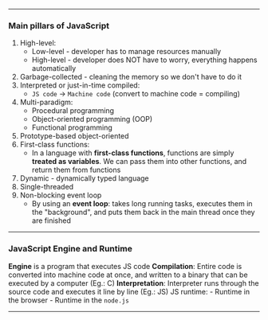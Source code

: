 - - -
### Main pillars of JavaScript
1. High-level:
    - Low-level - developer has to manage resources manually
    - High-level - developer does NOT have to worry, everything happens automatically
2. Garbage-collected - cleaning the memory so we don't have to do it
3. Interpreted or just-in-time compiled:
    - `JS code` -> `Machine code` (convert to machine code = compiling)
4. Multi-paradigm:
    - Procedural programming
    - Object-oriented programming (OOP)
    - Functional programming
5. Prototype-based object-oriented
6. First-class functions:
    - In a language with __first-class functions__, functions are simply __treated as variables__. We can pass them into other functions, and return them from functions
7. Dynamic - dynamically typed language
8. Single-threaded
9. Non-blocking event loop
    - By using an __event loop__: takes long running tasks, executes them in the "background", and puts them back in the main thread once they are finished
- - -
### JavaScript Engine and Runtime
__Engine__ is a program that executes JS code
__Compilation__: Entire code is converted into machine code at once, and written to a binary that can be executed by a computer (Eg.: C)
__Interpretation__: Interpreter runs through the source code and executes it line by line (Eg.: JS)
JS runtime:
    - Runtime in the browser
    - Runtime in the `node.js`
- - -